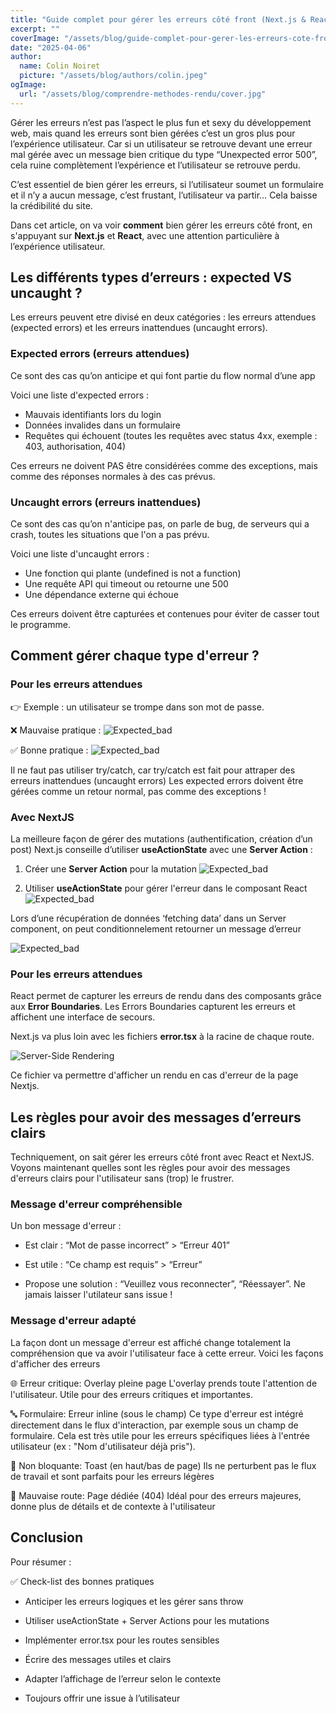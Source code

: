```yaml
---
title: "Guide complet pour gérer les erreurs côté front (Next.js & React)"
excerpt: ""
coverImage: "/assets/blog/guide-complet-pour-gerer-les-erreurs-cote-front/cover.jpg"
date: "2025-04-06"
author:
  name: Colin Noiret
  picture: "/assets/blog/authors/colin.jpeg"
ogImage:
  url: "/assets/blog/comprendre-methodes-rendu/cover.jpg"
---
```


Gérer les erreurs n’est pas l’aspect le plus fun et sexy du développement web, mais quand les erreurs sont bien gérées c’est un gros plus pour l’expérience utilisateur. Car si un utilisateur se retrouve devant une erreur mal gérée avec un message bien critique du type “Unexpected error 500”, cela ruine complètement l’expérience et l’utilisateur se retrouve perdu.

C’est essentiel de bien gérer les erreurs, si l’utilisateur soumet un formulaire et il n’y a aucun message, c’est frustant, l’utilisateur va partir… Cela baisse la crédibilité du site.

Dans cet article, on va voir **comment** bien gérer les erreurs côté front, en s'appuyant sur **Next.js** et **React**, avec une attention particulière à l’expérience utilisateur.

## Les différents types d’erreurs : expected VS uncaught ?

Les erreurs peuvent etre divisé en deux catégories : les erreurs attendues (expected errors) et les erreurs inattendues (uncaught errors).

### Expected errors (erreurs attendues)

Ce sont des cas qu’on anticipe et qui font partie du flow normal d’une app

Voici une liste d'expected errors :

- Mauvais identifiants lors du login
- Données invalides dans un formulaire
- Requêtes qui échouent (toutes les requêtes avec status 4xx, exemple : 403, authorisation, 404)

Ces erreurs ne doivent PAS être considérées comme des exceptions, mais comme des réponses normales à des cas prévus.

### Uncaught errors (erreurs inattendues)

Ce sont des cas qu’on n'anticipe pas, on parle de bug, de serveurs qui a crash, toutes les situations que l'on a pas prévu.

Voici une liste d'uncaught errors :

- Une fonction qui plante (undefined is not a function)
- Une requête API qui timeout ou retourne une 500
- Une dépendance externe qui échoue

Ces erreurs doivent être capturées et contenues pour éviter de casser tout le programme.

## Comment gérer chaque type d'erreur ?

### Pour les erreurs attendues

👉 Exemple : un utilisateur se trompe dans son mot de passe.

❌ Mauvaise pratique :
![Expected_bad](/assets/blog/guide-complet-pour-gerer-les-erreurs-cote-front/expected_bad.png)

✅ Bonne pratique :
![Expected_bad](/assets/blog/guide-complet-pour-gerer-les-erreurs-cote-front/expected_good.png)

Il ne faut pas utiliser try/catch, car try/catch est fait pour attraper des erreurs inattendues (uncaught errors)
Les expected errors doivent être gérées comme un retour normal, pas comme des exceptions !

### Avec NextJS

La meilleure façon de gérer des mutations (authentification, création d’un post) Next.js conseille d’utiliser **useActionState** avec une **Server Action** :

1. Créer une **Server Action** pour la mutation
   ![Expected_bad](/assets/blog/guide-complet-pour-gerer-les-erreurs-cote-front/expected_action_next.png)

2. Utiliser **useActionState** pour gérer l'erreur dans le composant React
   ![Expected_bad](/assets/blog/guide-complet-pour-gerer-les-erreurs-cote-front/expected_form_next.png)

Lors d’une récupération de données ‘fetching data’ dans un Server component, on peut conditionnelement retourner un message d’erreur

![Expected_bad](/assets/blog/guide-complet-pour-gerer-les-erreurs-cote-front/expected_servercomp.png)

### Pour les erreurs attendues

React permet de capturer les erreurs de rendu dans des composants grâce aux **Error Boundaries**. Les Errors Boundaries capturent les erreurs et affichent une interface de secours.

Next.js va plus loin avec les fichiers **error.tsx** à la racine de chaque route.

![Server-Side Rendering](/assets/blog/guide-complet-pour-gerer-les-erreurs-cote-front/uncaught_error.png)

Ce fichier va permettre d'afficher un rendu en cas d'erreur de la page Nextjs.

## Les règles pour avoir des messages d’erreurs clairs

Techniquement, on sait gérer les erreurs côté front avec React et NextJS. Voyons maintenant quelles sont les règles pour avoir des messages d'erreurs clairs pour l'utilisateur sans (trop) le frustrer.

### Message d'erreur compréhensible

Un bon message d'erreur :

- Est clair : “Mot de passe incorrect” > “Erreur 401”

- Est utile : “Ce champ est requis” > “Erreur”

- Propose une solution : “Veuillez vous reconnecter”, “Réessayer”. Ne jamais laisser l'utilateur sans issue !

### Message d'erreur adapté

La façon dont un message d'erreur est affiché change totalement la compréhension que va avoir l'utilisateur face à cette erreur. Voici les façons d'afficher des erreurs

🌐 Erreur critique: Overlay pleine page
L'overlay prends toute l'attention de l'utilisateur. Utile pour des erreurs critiques et importantes.

🔤 Formulaire: Erreur inline (sous le champ)
Ce type d'erreur est intégré directement dans le flux d'interaction, par exemple sous un champ de formulaire. Cela est très utile pour les erreurs spécifiques liées à l'entrée utilisateur (ex : "Nom d'utilisateur déjà pris").

🧁 Non bloquante: Toast (en haut/bas de page)
Ils ne perturbent pas le flux de travail et sont parfaits pour les erreurs légères

🧭 Mauvaise route: Page dédiée (404)
Idéal pour des erreurs majeures, donne plus de détails et de contexte à l'utilisateur

## Conclusion

Pour résumer :

✅ Check-list des bonnes pratiques

- Anticiper les erreurs logiques et les gérer sans throw

- Utiliser useActionState + Server Actions pour les mutations

- Implémenter error.tsx pour les routes sensibles

- Écrire des messages utiles et clairs

- Adapter l’affichage de l’erreur selon le contexte

- Toujours offrir une issue à l’utilisateur
